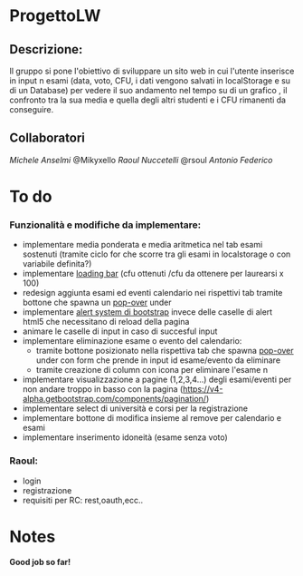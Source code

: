 # ProgettoLW
## Descrizione:
Il gruppo si pone l'obiettivo di  sviluppare un sito web in cui l'utente inserisce in input n esami  (data, voto, CFU, i dati vengono salvati in localStorage e su di un Database) per vedere il suo andamento nel tempo su di un grafico , il confronto tra la sua media e quella degli altri studenti e i CFU rimanenti da conseguire.
## Collaboratori
*Michele Anselmi* @Mikyxello
*Raoul Nuccetelli* @rsoul
*Antonio Federico*



# To do 

### Funzionalità e modifiche da implementare:
* implementare media ponderata e media aritmetica nel tab esami sostenuti (tramite ciclo for che scorre tra gli esami in localstorage o con variabile definita?)
* implementare [loading bar](https://getbootstrap.com/docs/4.0/components/progress/) (cfu ottenuti /cfu da ottenere per laurearsi x 100)
* redesign aggiunta esami ed eventi calendario nei rispettivi tab tramite bottone che spawna un [pop-over](https://getbootstrap.com/docs/4.0/components/alerts/) under
* implementare [alert system di bootstrap](https://getbootstrap.com/docs/4.0/components/alerts/) invece delle caselle di alert html5 che necessitano di reload della pagina
* animare le caselle di input in caso di succesful input
* implementare eliminazione esame o evento del calendario:
  * tramite bottone posizionato nella rispettiva tab che spawna [pop-over](https://getbootstrap.com/docs/4.0/components/popovers/) under con form che prende in input id esame/evento da eliminare
  * tramite creazione di column con icona per eliminare l'esame n
* implementare visualizzazione a pagine (1,2,3,4...) degli esami/eventi per non andare troppo in basso con la pagina (https://v4-alpha.getbootstrap.com/components/pagination/)
* implementare select di università e corsi per la registrazione
* implementare bottone di modifica insieme al remove per calendario e esami
* implementare inserimento idoneità (esame senza voto)

### Raoul:
- login
- registrazione
- requisiti per RC: rest,oauth,ecc..

# Notes



**Good job so far!**
